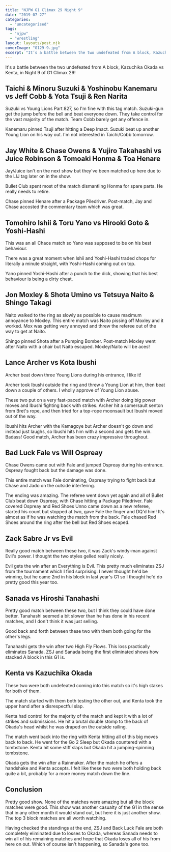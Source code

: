 ```yaml
---
title: "NJPW G1 Climax 29 Night 9"
date: "2019-07-27"
categories: 
  - "uncategorised"
tags: 
  - "njpw"
  - "wrestling"
layout: layouts/post.njk
coverImage: "G129-9.jpg"
excerpt: "It’s a battle between the two undefeated from A block, Kazuchika Okada vs Kenta, in Night 9 of G1 Climax 29!"
---
```

It's a battle between the two undefeated from A block, Kazuchika Okada vs Kenta, in Night 9 of G1 Climax 29!

## Taichi & Minoru Suzuki & Yoshinobu Kanemaru vs Jeff Cobb & Yota Tsuji & Ren Narita

Suzuki vs Young Lions Part 827, so I'm fine with this tag match. Suzuki-gun get the jump before the bell and beat everyone down. They take control for the vast majority of the match. Team Cobb barely get any offence in.

Kanemaru pinned Tsuji after hitting a Deep Imact. Suzuki beat up another Young Lion on his way out. I'm not interested in Taichi/Cobb tomorrow.

## Jay White & Chase Owens & Yujiro Takahashi vs Juice Robinson & Tomoaki Honma & Toa Henare

Jay/Juice isn't on the next show but they've been matched up here due to the LIJ tag later on in the show.

Bullet Club spent most of the match dismantling Honma for spare parts. He really needs to retire.

Chase pinned Henare after a Package Piledriver. Post-match, Jay and Chase accosted the commentary team which was great.

## Tomohiro Ishii & Toru Yano vs Hirooki Goto & Yoshi-Hashi

This was an all Chaos match so Yano was supposed to be on his best behaviour.

There was a great moment when Ishii and Yoshi-Hashi traded chops for literally a minute straight, with Yoshi-Hashi coming out on top.

Yano pinned Yoshi-Hashi after a punch to the dick, showing that his best behaviour is being a dirty cheat.

## Jon Moxley & Shota Umino vs Tetsuya Naito & Shingo Takagi

Naito walked to the ring as slowly as possible to cause maximum annoyance to Moxley. This entire match was Naito pissing off Moxley and it worked. Mox was getting very annoyed and threw the referee out of the way to get at Naito.

Shingo pinned Shota after a Pumping Bomber. Post-match Moxley went after Naito with a chair but Naito escaped. Moxley/Naito will be aces!

## Lance Archer vs Kota Ibushi

Archer beat down three Young Lions during his entrance, I like it!

Archer took Ibushi outside the ring and threw a Young Lion at him, then beat down a couple of others. I wholly approve of Young Lion abuse.

These two put on a very fast-paced match with Archer doing big power moves and Ibushi fighting back with strikes. Archer hit a somersault senton from Bret's rope, and then tried for a top-rope moonsault but Ibushi moved out of the way.

Ibushi hits Archer with the Kamagoye but Archer doesn't go down and instead just laughs, so Ibushi hits him with a second and gets the win. Badass! Good match, Archer has been crazy impressive throughout.

## Bad Luck Fale vs Will Ospreay

Chase Owens came out with Fale and jumped Ospreay during his entrance. Ospreay fought back but the damage was done.

This entire match was Fale dominating, Ospreay trying to fight back but Chase and Jado on the outside interfering.

The ending was amazing. The referee went down yet again and all of Bullet Club beat down Ospreay, with Chase hitting a Package Piledriver. Fale covered Ospreay and Red Shoes Unno came down as a new referee, started his count but stopped at two, gave Fale the finger and DQ'd him! It's almost as if he was watching the match from the back. Fale chased Red Shoes around the ring after the bell but Red Shoes ecaped.

## Zack Sabre Jr vs Evil

Really good match between these two, it was Zack's windy-man against Evil's power. I thought the two styles gelled really nicely.

Evil gets the win after an Everything is Evil. This pretty much eliminates ZSJ from the tournament which I find surprising. I never thought he'd be winning, but he came 2nd in his block in last year's G1 so I thought he'd do pretty good this year too.

## Sanada vs Hiroshi Tanahashi

Pretty good match between these two, but I think they could have done better. Tanahashi seemed a bit slower than he has done in his recent matches, and I don't think it was just selling.

Good back and forth between these two with them both going for the other's legs.

Tanahashi gets the win after two High Fly Flows. This loss practically eliminates Sanada. ZSJ and Sanada being the first eliminated shows how stacked A block in this G1 is.

## Kenta vs Kazuchika Okada

These two were both undefeated coming into this match so it's high stakes for both of them.

The match started with them both testing the other out, and Kenta took the upper hand after a disrespectful slap.

Kenta had control for the majority of the match and kept it with a lot of strikes and submissions. He hit a brutal double stomp to the back of Okada's head whilst he was draped on the outside railing.

The match went back into the ring with Kenta hitting all of this big moves back to back. He went for the Go 2 Sleep but Okada countered with a tombstone. Kenta hit some stiff slaps but Okada hit a jumping-spinning tombstone.

Okada gets the win after a Rainmaker. After the match he offers a handshake and Kenta accepts. I felt like these two were both holding back quite a bit, probably for a more money match down the line.

## Conclusion

Pretty good show. None of the matches were amazing but all the block matches were good. This show was another casualty of the G1 in the sense that in any other month it would stand out, but here it is just another show. The top 3 block matches are all worth watching.

Having checked the standings at the end, ZSJ and Back Luck Fale are both completely eliminated due to losses to Okada, whereas Sanada needs to win all of his remaining matches and hope that Okada loses all of his from here on out. Which of course isn't happening, so Sanada's gone too.
